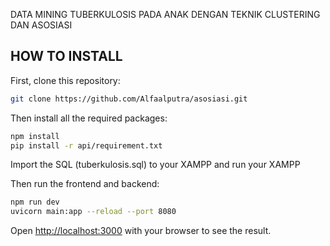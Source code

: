 DATA MINING TUBERKULOSIS PADA ANAK DENGAN TEKNIK CLUSTERING DAN ASOSIASI

## HOW TO INSTALL

First, clone this repository:

```bash
git clone https://github.com/Alfaalputra/asosiasi.git
```

Then install all the required packages:

```bash
npm install
pip install -r api/requirement.txt
```

Import the SQL (tuberkulosis.sql) to your XAMPP and run your XAMPP

Then run the frontend and backend:

```bash
npm run dev
uvicorn main:app --reload --port 8080
```

Open [http://localhost:3000](http://localhost:3000) with your browser to see the result.